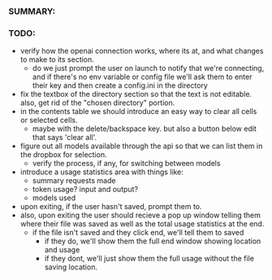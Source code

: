 ### SUMMARY:

### TODO:
- verify how the openai connection works, where its at, and what changes to make to its section.
	- do we just prompt the user on launch to notify that we're connecting, and if there's no env variable or config file we'll ask them to enter their key and then create a config.ini in the directory
- fix the textbox of the directory section so that the text is not editable.  also, get rid of the "chosen directory" portion.
- in the contents table we should introduce an easy way to clear all cells or selected cells. 
	- maybe with the delete/backspace key. but also a button below edit that says 'clear all'.
- figure out all models available through the api so that we can list them in the dropbox for selection.
	- verify the process, if any, for switching between models
- introduce a usage statistics area with things like:
	- summary requests made
	- token usage? input and output?
	- models used
- upon exiting, if the user hasn't saved, prompt them to. 
- also, upon exiting the user should recieve a pop up window telling them where their file was saved as well as the total usage statistics at the end.
	- if the file isn't saved and they click end, we'll tell them to saved
		- if they do, we'll show them the full end window showing location and usage
		- if they dont, we'll just show them the full usage without the file saving location.
